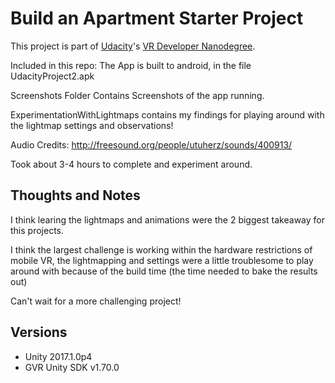 # Build an Apartment Starter Project

This project is part of [Udacity](https://www.udacity.com "Udacity - Be in demand")'s [VR Developer Nanodegree](https://www.udacity.com/course/vr-developer-nanodegree--nd017).

Included in this repo:
The App is built to android, in the file UdacityProject2.apk

Screenshots Folder Contains Screenshots of the app running.

ExperimentationWithLightmaps contains my findings for playing around with the lightmap settings and observations!

Audio Credits: http://freesound.org/people/utuherz/sounds/400913/

Took about 3-4 hours to complete and experiment around.

## Thoughts and Notes
I think learing the lightmaps and animations were the 2 biggest takeaway for this projects.

I think the largest challenge is working within the hardware restrictions of mobile VR, the lightmapping and settings were a little troublesome to play around with because of the build time (the time needed to bake the results out)

Can't wait for a more challenging project!

## Versions
- Unity 2017.1.0p4
- GVR Unity SDK v1.70.0
